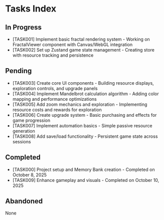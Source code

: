 # Tasks Index

## In Progress

- [TASK001] Implement basic fractal rendering system - Working on FractalViewer component with Canvas/WebGL integration
- [TASK002] Set up Zustand game state management - Creating store with resource tracking and persistence

## Pending

- [TASK003] Create core UI components - Building resource displays, exploration controls, and upgrade panels
- [TASK004] Implement Mandelbrot calculation algorithm - Adding color mapping and performance optimizations
- [TASK005] Add zoom mechanics and exploration - Implementing resource costs and rewards for exploration
- [TASK006] Create upgrade system - Basic purchasing and effects for game progression
- [TASK007] Implement automation basics - Simple passive resource generation
- [TASK008] Add save/load functionality - Persistent game state across sessions

## Completed

- [TASK000] Project setup and Memory Bank creation - Completed on October 8, 2025
- [TASK009] Enhance gameplay and visuals - Completed on October 10, 2025

## Abandoned

None
